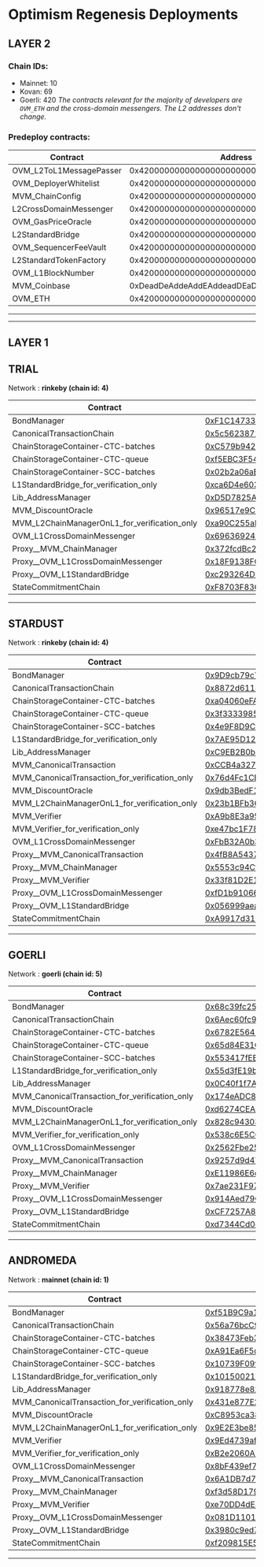 # Optimism Regenesis Deployments
## LAYER 2

### Chain IDs:
- Mainnet: 10
- Kovan: 69
- Goerli: 420
*The contracts relevant for the majority of developers are `OVM_ETH` and the cross-domain messengers. The L2 addresses don't change.*

### Predeploy contracts:
|Contract|Address|
|--|--|
|OVM_L2ToL1MessagePasser|0x4200000000000000000000000000000000000000|
|OVM_DeployerWhitelist|0x4200000000000000000000000000000000000002|
|MVM_ChainConfig|0x4200000000000000000000000000000000000005|
|L2CrossDomainMessenger|0x4200000000000000000000000000000000000007|
|OVM_GasPriceOracle|0x420000000000000000000000000000000000000F|
|L2StandardBridge|0x4200000000000000000000000000000000000010|
|OVM_SequencerFeeVault|0x4200000000000000000000000000000000000011|
|L2StandardTokenFactory|0x4200000000000000000000000000000000000012|
|OVM_L1BlockNumber|0x4200000000000000000000000000000000000013|
|MVM_Coinbase|0xDeadDeAddeAddEAddeadDEaDDEAdDeaDDeAD0000|
|OVM_ETH|0x420000000000000000000000000000000000000A|

---
---

## LAYER 1

## TRIAL

Network : __rinkeby (chain id: 4)__

|Contract|Address|
|--|--|
|BondManager|[0xF1C14733B0D7F2B08d2FeC14F93DA99662DbD217](https://rinkeby.etherscan.io/address/0xF1C14733B0D7F2B08d2FeC14F93DA99662DbD217)|
|CanonicalTransactionChain|[0x5c562387117599241Da6761A3039a11AC192983c](https://rinkeby.etherscan.io/address/0x5c562387117599241Da6761A3039a11AC192983c)|
|ChainStorageContainer-CTC-batches|[0xC579b942D0B9d56cff8089f0AD7c10279C0C538c](https://rinkeby.etherscan.io/address/0xC579b942D0B9d56cff8089f0AD7c10279C0C538c)|
|ChainStorageContainer-CTC-queue|[0xf5EBC3F5465B155D8f25EdCF9BCfDB93a4Fab11c](https://rinkeby.etherscan.io/address/0xf5EBC3F5465B155D8f25EdCF9BCfDB93a4Fab11c)|
|ChainStorageContainer-SCC-batches|[0x02b2a06aBD053ecEAFFde1B8685537fa83dbc7AA](https://rinkeby.etherscan.io/address/0x02b2a06aBD053ecEAFFde1B8685537fa83dbc7AA)|
|L1StandardBridge_for_verification_only|[0xca6D4e6030ceCc3d600a3E9fe6CC1D8370864696](https://rinkeby.etherscan.io/address/0xca6D4e6030ceCc3d600a3E9fe6CC1D8370864696)|
|Lib_AddressManager|[0xD5D7825A091607CBD99531C409b16bE16aeFc7eA](https://rinkeby.etherscan.io/address/0xD5D7825A091607CBD99531C409b16bE16aeFc7eA)|
|MVM_DiscountOracle|[0x96517e9CEae97c0f264ed83f35D4166C7B66a0B5](https://rinkeby.etherscan.io/address/0x96517e9CEae97c0f264ed83f35D4166C7B66a0B5)|
|MVM_L2ChainManagerOnL1_for_verification_only|[0xa90C255aFAd5dF326Ac59130A6A729048C025B5D](https://rinkeby.etherscan.io/address/0xa90C255aFAd5dF326Ac59130A6A729048C025B5D)|
|OVM_L1CrossDomainMessenger|[0x69636924A27AF5A15ca6b10fBae5962e4958b9BF](https://rinkeby.etherscan.io/address/0x69636924A27AF5A15ca6b10fBae5962e4958b9BF)|
|Proxy__MVM_ChainManager|[0x372fcdBc28e6AFa27018Cda8eA698Ed83354EC5A](https://rinkeby.etherscan.io/address/0x372fcdBc28e6AFa27018Cda8eA698Ed83354EC5A)|
|Proxy__OVM_L1CrossDomainMessenger|[0x18F9138FCed74163A9007c357EA91Df140071a36](https://rinkeby.etherscan.io/address/0x18F9138FCed74163A9007c357EA91Df140071a36)|
|Proxy__OVM_L1StandardBridge|[0xc293264DED30f60068eE394A74Ed3c038F650697](https://rinkeby.etherscan.io/address/0xc293264DED30f60068eE394A74Ed3c038F650697)|
|StateCommitmentChain|[0xF8703F8369E41a6734b28ED6Ed7608343176E0b6](https://rinkeby.etherscan.io/address/0xF8703F8369E41a6734b28ED6Ed7608343176E0b6)|
<!--
Implementation addresses. DO NOT use these addresses directly.
Use their proxied counterparts seen above.

-->
---
## STARDUST

Network : __rinkeby (chain id: 4)__

|Contract|Address|
|--|--|
|BondManager|[0x9D9cb79c7741adD5A468FEaA7d8c9F21A9D16873](https://rinkeby.etherscan.io/address/0x9D9cb79c7741adD5A468FEaA7d8c9F21A9D16873)|
|CanonicalTransactionChain|[0x8872d61135E71745Da6Ddda1F98d4b79E599E889](https://rinkeby.etherscan.io/address/0x8872d61135E71745Da6Ddda1F98d4b79E599E889)|
|ChainStorageContainer-CTC-batches|[0xa04060eFAFE3c63De460E53151c0206A886576a0](https://rinkeby.etherscan.io/address/0xa04060eFAFE3c63De460E53151c0206A886576a0)|
|ChainStorageContainer-CTC-queue|[0x3f33339857C795a50E7F741C3df4C2abb9d97383](https://rinkeby.etherscan.io/address/0x3f33339857C795a50E7F741C3df4C2abb9d97383)|
|ChainStorageContainer-SCC-batches|[0x4e9F8D9CDE0f19490b7e6Cc04CE20F9612262C72](https://rinkeby.etherscan.io/address/0x4e9F8D9CDE0f19490b7e6Cc04CE20F9612262C72)|
|L1StandardBridge_for_verification_only|[0x7AE95D1241d7B27312baA8245dfAC80B08E2e68a](https://rinkeby.etherscan.io/address/0x7AE95D1241d7B27312baA8245dfAC80B08E2e68a)|
|Lib_AddressManager|[0xC9EB2B0bD7dbA69bb72886E9cF5da34d1Ca88C38](https://rinkeby.etherscan.io/address/0xC9EB2B0bD7dbA69bb72886E9cF5da34d1Ca88C38)|
|MVM_CanonicalTransaction|[0xCCB4a3279310Ed85A3ff1Ef84DE1a9d91fAF56e0](https://rinkeby.etherscan.io/address/0xCCB4a3279310Ed85A3ff1Ef84DE1a9d91fAF56e0)|
|MVM_CanonicalTransaction_for_verification_only|[0x76d4Fc1CB6D554ff9A065914A22C46df0ffB8A6D](https://rinkeby.etherscan.io/address/0x76d4Fc1CB6D554ff9A065914A22C46df0ffB8A6D)|
|MVM_DiscountOracle|[0x9db3BedF13fa81a887DA2010470E4A5E49523239](https://rinkeby.etherscan.io/address/0x9db3BedF13fa81a887DA2010470E4A5E49523239)|
|MVM_L2ChainManagerOnL1_for_verification_only|[0x23b1BFb369667cc0bDa7B1da628268d3531d1D38](https://rinkeby.etherscan.io/address/0x23b1BFb369667cc0bDa7B1da628268d3531d1D38)|
|MVM_Verifier|[0xA9b8E3a95e0E22352747Ab5395Ec535Cd113016a](https://rinkeby.etherscan.io/address/0xA9b8E3a95e0E22352747Ab5395Ec535Cd113016a)|
|MVM_Verifier_for_verification_only|[0xe47bc1F78BFF44b144b4830f0651908012d1E99d](https://rinkeby.etherscan.io/address/0xe47bc1F78BFF44b144b4830f0651908012d1E99d)|
|OVM_L1CrossDomainMessenger|[0xFbB32A0b32FE568B5e11829C83c4f20397c6f740](https://rinkeby.etherscan.io/address/0xFbB32A0b32FE568B5e11829C83c4f20397c6f740)|
|Proxy__MVM_CanonicalTransaction|[0x4fB8A54377d5c2D24a61Fb51D78cceC0B3221412](https://rinkeby.etherscan.io/address/0x4fB8A54377d5c2D24a61Fb51D78cceC0B3221412)|
|Proxy__MVM_ChainManager|[0x5553c94Cf01e1e631F9F92F26Afb1383F17a8D30](https://rinkeby.etherscan.io/address/0x5553c94Cf01e1e631F9F92F26Afb1383F17a8D30)|
|Proxy__MVM_Verifier|[0x33f81D2E1E1203A3186BE79022CC36C5b929E9f9](https://rinkeby.etherscan.io/address/0x33f81D2E1E1203A3186BE79022CC36C5b929E9f9)|
|Proxy__OVM_L1CrossDomainMessenger|[0xfD1b91066D27345023eBE2FE0D4C59d78c46129f](https://rinkeby.etherscan.io/address/0xfD1b91066D27345023eBE2FE0D4C59d78c46129f)|
|Proxy__OVM_L1StandardBridge|[0x056999aea33e5A6e51b5cF24a0684d565dF741EF](https://rinkeby.etherscan.io/address/0x056999aea33e5A6e51b5cF24a0684d565dF741EF)|
|StateCommitmentChain|[0xA9917d31D30048Dcf257639FE777F6606A100F89](https://rinkeby.etherscan.io/address/0xA9917d31D30048Dcf257639FE777F6606A100F89)|
<!--
Implementation addresses. DO NOT use these addresses directly.
Use their proxied counterparts seen above.

-->
---
## GOERLI

Network : __goerli (chain id: 5)__

|Contract|Address|
|--|--|
|BondManager|[0x68c39fc25cd754009C87B3160D5Fc9c155A6dFb9](https://goerli.etherscan.io/address/0x68c39fc25cd754009C87B3160D5Fc9c155A6dFb9)|
|CanonicalTransactionChain|[0x6Aec60fc997B4e2931b892398517b56F7b3C48Dd](https://goerli.etherscan.io/address/0x6Aec60fc997B4e2931b892398517b56F7b3C48Dd)|
|ChainStorageContainer-CTC-batches|[0x6782E5641Ba2D8036Db827B42744f0a93Dd45f07](https://goerli.etherscan.io/address/0x6782E5641Ba2D8036Db827B42744f0a93Dd45f07)|
|ChainStorageContainer-CTC-queue|[0x65d84E31C6958D6b46686DDfe894Dd35B8876F11](https://goerli.etherscan.io/address/0x65d84E31C6958D6b46686DDfe894Dd35B8876F11)|
|ChainStorageContainer-SCC-batches|[0x553417fEB2B366c7a4f9aAa2C8B9330CAFfd95E4](https://goerli.etherscan.io/address/0x553417fEB2B366c7a4f9aAa2C8B9330CAFfd95E4)|
|L1StandardBridge_for_verification_only|[0x55d3fE19b97D5f948aE277056c1F96fe18E8B0c0](https://goerli.etherscan.io/address/0x55d3fE19b97D5f948aE277056c1F96fe18E8B0c0)|
|Lib_AddressManager|[0x0C40f1f7A3B348F8e223F25e9d5808eA5FB43349](https://goerli.etherscan.io/address/0x0C40f1f7A3B348F8e223F25e9d5808eA5FB43349)|
|MVM_CanonicalTransaction_for_verification_only|[0x174eADC85E3B39F48bD378bc63301247854E9385](https://goerli.etherscan.io/address/0x174eADC85E3B39F48bD378bc63301247854E9385)|
|MVM_DiscountOracle|[0xd6274CEA1fD5a84b30bbC851DF6c73A5D1A78A32](https://goerli.etherscan.io/address/0xd6274CEA1fD5a84b30bbC851DF6c73A5D1A78A32)|
|MVM_L2ChainManagerOnL1_for_verification_only|[0x828c94303251ee2A66d4aEC2714500384453307F](https://goerli.etherscan.io/address/0x828c94303251ee2A66d4aEC2714500384453307F)|
|MVM_Verifier_for_verification_only|[0x538c6E5C076f8d752F5fBad308a381A370092579](https://goerli.etherscan.io/address/0x538c6E5C076f8d752F5fBad308a381A370092579)|
|OVM_L1CrossDomainMessenger|[0x2562Fbe25611C70e7674fb6bc1268F26D484C8F8](https://goerli.etherscan.io/address/0x2562Fbe25611C70e7674fb6bc1268F26D484C8F8)|
|Proxy__MVM_CanonicalTransaction|[0x9257d9d478fb71B98Cc2d1866B1A8C504a8B64C7](https://goerli.etherscan.io/address/0x9257d9d478fb71B98Cc2d1866B1A8C504a8B64C7)|
|Proxy__MVM_ChainManager|[0xE11986E6dDE546294b43f1eCc7181749322E89bf](https://goerli.etherscan.io/address/0xE11986E6dDE546294b43f1eCc7181749322E89bf)|
|Proxy__MVM_Verifier|[0x7ae231F97dd9EFFBE1F84474c050F124074Fb45e](https://goerli.etherscan.io/address/0x7ae231F97dd9EFFBE1F84474c050F124074Fb45e)|
|Proxy__OVM_L1CrossDomainMessenger|[0x914Aed79Cd083B5043C75A90616CC2A0477bf86c](https://goerli.etherscan.io/address/0x914Aed79Cd083B5043C75A90616CC2A0477bf86c)|
|Proxy__OVM_L1StandardBridge|[0xCF7257A86A5dBba34bAbcd2680f209eb9a05b2d2](https://goerli.etherscan.io/address/0xCF7257A86A5dBba34bAbcd2680f209eb9a05b2d2)|
|StateCommitmentChain|[0xd7344Cd0cC2C1A4c208B87fF227aDd1A576ac397](https://goerli.etherscan.io/address/0xd7344Cd0cC2C1A4c208B87fF227aDd1A576ac397)|
<!--
Implementation addresses. DO NOT use these addresses directly.
Use their proxied counterparts seen above.

-->
---
## ANDROMEDA

Network : __mainnet (chain id: 1)__

|Contract|Address|
|--|--|
|BondManager|[0xf51B9C9a1c12e7E48BEC15DC358D0C1f0d7Eb3be](https://etherscan.io/address/0xf51B9C9a1c12e7E48BEC15DC358D0C1f0d7Eb3be)|
|CanonicalTransactionChain|[0x56a76bcC92361f6DF8D75476feD8843EdC70e1C9](https://etherscan.io/address/0x56a76bcC92361f6DF8D75476feD8843EdC70e1C9)|
|ChainStorageContainer-CTC-batches|[0x38473Feb3A6366757A249dB2cA4fBB2C663416B7](https://etherscan.io/address/0x38473Feb3A6366757A249dB2cA4fBB2C663416B7)|
|ChainStorageContainer-CTC-queue|[0xA91Ea6F5d1EDA8e6686639d6C88b309cF35D2E57](https://etherscan.io/address/0xA91Ea6F5d1EDA8e6686639d6C88b309cF35D2E57)|
|ChainStorageContainer-SCC-batches|[0x10739F09f6e62689c0aA8A1878816de9e166d6f9](https://etherscan.io/address/0x10739F09f6e62689c0aA8A1878816de9e166d6f9)|
|L1StandardBridge_for_verification_only|[0x101500214981e7A5Ad2334D8404eaF365C2c3113](https://etherscan.io/address/0x101500214981e7A5Ad2334D8404eaF365C2c3113)|
|Lib_AddressManager|[0x918778e825747a892b17C66fe7D24C618262867d](https://etherscan.io/address/0x918778e825747a892b17C66fe7D24C618262867d)|
|MVM_CanonicalTransaction_for_verification_only|[0x431e877E216714647a4DCcEFFC03d7B4Fd4B825E](https://etherscan.io/address/0x431e877E216714647a4DCcEFFC03d7B4Fd4B825E)|
|MVM_DiscountOracle|[0xC8953ca384b4AdC8B1b11B030Afe2F05471664b0](https://etherscan.io/address/0xC8953ca384b4AdC8B1b11B030Afe2F05471664b0)|
|MVM_L2ChainManagerOnL1_for_verification_only|[0x9E2E3be85df5Ca63DE7674BA64ffD564075f3B48](https://etherscan.io/address/0x9E2E3be85df5Ca63DE7674BA64ffD564075f3B48)|
|MVM_Verifier|[0x9Ed4739afd706122591E75F215208ecF522C0Fd3](https://etherscan.io/address/0x9Ed4739afd706122591E75F215208ecF522C0Fd3)|
|MVM_Verifier_for_verification_only|[0xB2e2060A179e67cA4299Cc79fA337B98791DE069](https://etherscan.io/address/0xB2e2060A179e67cA4299Cc79fA337B98791DE069)|
|OVM_L1CrossDomainMessenger|[0x8bF439ef7167023F009E24b21719Ca5f768Ecb36](https://etherscan.io/address/0x8bF439ef7167023F009E24b21719Ca5f768Ecb36)|
|Proxy__MVM_CanonicalTransaction|[0x6A1DB7d799FBA381F2a518cA859ED30cB8E1d41a](https://etherscan.io/address/0x6A1DB7d799FBA381F2a518cA859ED30cB8E1d41a)|
|Proxy__MVM_ChainManager|[0xf3d58D1794f2634d6649a978f2dc093898FEEBc0](https://etherscan.io/address/0xf3d58D1794f2634d6649a978f2dc093898FEEBc0)|
|Proxy__MVM_Verifier|[0xe70DD4dE81D282B3fa92A6700FEE8339d2d9b5cb](https://etherscan.io/address/0xe70DD4dE81D282B3fa92A6700FEE8339d2d9b5cb)|
|Proxy__OVM_L1CrossDomainMessenger|[0x081D1101855bD523bA69A9794e0217F0DB6323ff](https://etherscan.io/address/0x081D1101855bD523bA69A9794e0217F0DB6323ff)|
|Proxy__OVM_L1StandardBridge|[0x3980c9ed79d2c191A89E02Fa3529C60eD6e9c04b](https://etherscan.io/address/0x3980c9ed79d2c191A89E02Fa3529C60eD6e9c04b)|
|StateCommitmentChain|[0xf209815E595Cdf3ed0aAF9665b1772e608AB9380](https://etherscan.io/address/0xf209815E595Cdf3ed0aAF9665b1772e608AB9380)|
<!--
Implementation addresses. DO NOT use these addresses directly.
Use their proxied counterparts seen above.

-->
---
